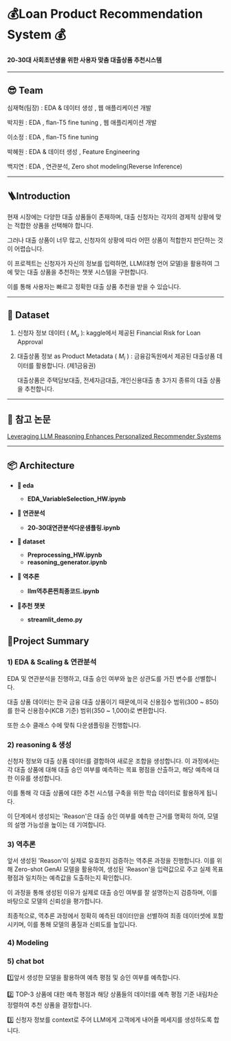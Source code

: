 # 💰Loan Product Recommendation System 💰
#### 20-30대 사회초년생을 위한 사용자 맞춤 대출상품 추천시스템

---

## 😎 Team

심재혁(팀장) : EDA & 데이터 생성 , 웹 애플리케이션 개발

박지원 : EDA , flan-T5 fine tuning , 웹 애플리케이션 개발

이소정 : EDA , flan-T5 fine tuning

박혜원 : EDA & 데이터 생성 , Feature Engineering

백지연 : EDA , 연관분석, Zero shot modeling(Reverse Inference)

---

## 🪜Introduction
현재 시장에는 다양한 대출 상품들이 존재하며, 대출 신청자는 각자의 경제적 상황에 맞는 적합한 상품을 선택해야 합니다. 

그러나 대출 상품이 너무 많고, 신청자의 상황에 따라 어떤 상품이 적합한지 판단하는 것이 어렵습니다.

이 프로젝트는 신청자가 자신의 정보를 입력하면, LLM(대형 언어 모델)을 활용하여 그에 맞는 대출 상품을 추천하는 챗봇 시스템을 구현합니다. 

이를 통해 사용자는 빠르고 정확한 대출 상품 추천을 받을 수 있습니다.

---

## 💾 Dataset
1. 신청자 정보 데이터 ( $M_u$ ): kaggle에서 제공된 Financial Risk for Loan Approval
2. 대출상품 정보 as Product Metadata ( $M_i$ ) : 금융감독원에서 제공된 대출상품 데이터를 활용합니다. (제1금융권)
   
   대출상품은 주택담보대출, 전세자금대출, 개인신용대출 총 3가지 종류의 대출 상품을 추천합니다.
---

## 📖 참고 논문
[Leveraging LLM Reasoning Enhances Personalized Recommender Systems
](https://arxiv.org/abs/2408.00802)

--- 

## 📦 Architecture

- **📂 eda**
   - **EDA_VariableSelection_HW.ipynb**
  
- **📂 연관분석**
  - **20-30대연관분석다운샘플링.ipynb** 

- **📂 dataset**
  - **Preprocessing_HW.ipynb**
  - **reasoning_generator.ipynb**

- **📂 역추론**
  - **llm역추론찐최종코드.ipynb**
 
- **📂추천 챗봇**
  - **streamlit_demo.py**

## 📑Project Summary

### 1) EDA & Scaling & 연관분석

EDA 및 연관분석을 진행하고, 대출 승인 여부와 높은 상관도를 가진 변수를 선별합니다.

대출 상품 데이터는 한국 금융 대출 상품이기 때문에,미국 신용점수 범위(300 ~ 850)를 한국 신용점수(KCB 기준) 범위(350 ~ 1,000)로 변환합니다.

또한 소수 클래스 수에 맞춰 다운샘플링을 진행합니다.

### 2) reasoning &  생성

신청자 정보와 대출 상품 데이터를 결합하여 새로운 조합을 생성합니다. 이 과정에서는 각 대출 상품에 대해 대출 승인 여부를 예측하는 목표 평점을 산출하고, 해당 예측에 대한 이유를 생성합니다. 

이를 통해 각 대출 상품에 대한 추천 시스템 구축을 위한 학습 데이터로 활용하게 됩니다.

이 단계에서 생성되는 'Reason'은 대출 승인 여부를 예측한 근거를 명확히 하여, 모델의 설명 가능성을 높이는 데 기여합니다.

### 3) 역추론

앞서 생성된 'Reason'이 실제로 유효한지 검증하는 역추론 과정을 진행합니다. 이를 위해 Zero-shot GenAI 모델을 활용하여, 생성된 'Reason'을 입력값으로 주고 실제 목표 평점과 일치하는 예측값을 도출하는지 확인합니다. 

이 과정을 통해 생성된 이유가 실제로 대출 승인 여부를 잘 설명하는지 검증하며, 이를 바탕으로 모델의 신뢰성을 평가합니다. 

최종적으로, 역추론 과정에서 정확히 예측된 데이터만을 선별하여 최종 데이터셋에 포함시키며, 이를 통해 모델의 품질과 신뢰도를 높입니다.

### 4) Modeling



### 5) chat bot 

1️⃣앞서 생성한 모델을 활용하여 예측 평점 및 승인 여부를 예측합니다.

2️⃣ TOP-3 상품에 대한 예측 평점과 해당 상품들의 데이터를 예측 평점 기준 내림차순 정렬하여 추천 상품을 결정합니다.

3️⃣ 신청자 정보를 context로 주어 LLM에게 고객에게 내어줄 메세지를 생성하도록 합니다.
